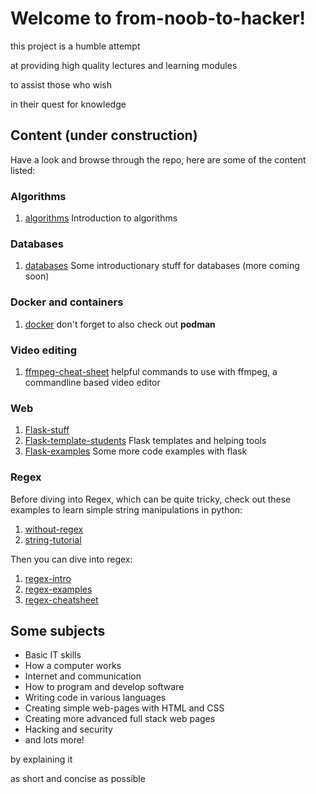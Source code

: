 # Welcome to from-noob-to-hacker!

this project is a humble attempt

at providing high quality lectures and learning modules

to assist those who wish 

in their quest for knowledge

## Content (under construction)

Have a look and browse through the repo, here are some of the content listed:

### Algorithms

1. [algorithms](/algorithms/readme.md) Introduction to algorithms

### Databases

1. [databases](/databases/readme.md) Some introductionary stuff for databases (more coming soon)

### Docker and containers

1. [docker](/docker/) don't forget to also check out **podman**

### Video editing
1. [ffmpeg-cheat-sheet](/ffmpeg-cheat-sheet/readme.md) helpful commands to use with ffmpeg, a commandline based video editor


### Web
1. [Flask-stuff](flask-stuff/)
1. [Flask-template-students](/flask-template-students/README.md) Flask templates and helping tools
1. [Flask-examples](/python/flask-examples/) Some more code examples with flask

### Regex

Before diving into Regex, which can be quite tricky, check out these examples to learn simple string manipulations in python:

1. [without-regex](/regex/without_regex.py)
1. [string-tutorial](/regex/string_tutorial.md)

Then you can dive into regex:

1. [regex-intro](/regex/regex_intro.md)
1. [regex-examples](/regex/examples.md)
1. [regex-cheatsheet](/regex/cheatsheet.md)




## Some subjects
* Basic IT skills
* How a computer works
* Internet and communication
* How to program and develop software
* Writing code in various languages
* Creating simple web-pages with HTML and CSS
* Creating more advanced full stack web pages
* Hacking and security
* and lots more!

by explaining it

as short and concise as possible

